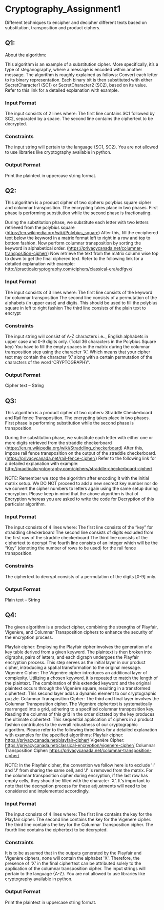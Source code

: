 # Cryptography_Assignment1
Different techniques to encipher and decipher different texts based on substitution, transposition and product ciphers.

## **Q1:**
  About the algorithm:
  
  This algorithm is an example of a substitution cipher. More specifically, it’s a type of steganography, where a message is encoded within another message. The algorithm is roughly explained as follows:
  Convert each letter to its binary representation.
  Each binary bit is then substituted with either SecretCharacter1 (SC1) or SecretCharacter2 (SC2), based on its value.
  Refer to this link for a detailed explanation with example.
  
  ### Input Format
  The input consists of 2 lines where:
  The first line contains SC1 followed by SC2, separated by a space.
  The second line contains the ciphertext to be decrypted.
  
  ### Constraints
  The input string will pertain to the language {SC1, SC2}.
  You are not allowed to use libraries like cryptography available in python.
  
  ### Output Format
  Print the plaintext in uppercase string format.

## **Q2:**
  This algorithm is a product cipher of two ciphers: polybius square cipher and columnar transposition. The encrypting takes place in two phases. First phase is performing substitution while the second phase is fractionating.
  
  During the substitution phase, we substitute each letter with two letters retrieved from the polybius square (https://en.wikipedia.org/wiki/Polybius_square)
  After this, fill the enciphered text below the keyword in a matrix format left to right in a row and top to bottom fashion. Now perform columnar transposition by sorting the keyword in alphabetical order. (https://privacycanada.net/columnar-transposition-cipher/)
  Now retrieve the text from the matrix column wise top to down to get the final ciphered text. Refer to the following link for a detailed explanation with example:  http://practicalcryptography.com/ciphers/classical-era/adfgvx/
  
  ### Input Format
  The input consists of 3 lines where:
  The first line consists of the keyword for columnar transposition
  The second line consists of a permutation of the alphabets (in upper case) and digits. This should be used to fill the polybius square in left to right fashion
  The third line consists of the plain text to encrypt
  
  ### Constraints
  The input string will consist of A-Z characters i.e.., English alphabets in upper case and 0-9 digits only. (Total 36 characters in the Polybius Square key)
  You have to fill the empty spaces in the matrix during the columnar transposition step using the character ‘X’. Which means that your cipher text may contain the character ‘X’ along with a certain permutation 
  of the characters of the word ‘CRYPTOGRAPHY’.
  
  ### Output Format
  Cipher text – String

## **Q3:**
  This algorithm is a product cipher of two ciphers: Straddle Checkerboard and Rail fence Transposition. The encrypting takes place in two phases. First phase is performing substitution while the second phase is transposition.
  
  During the substitution phase, we substitute each letter with either one or more digits retrieved from the straddle checkerboard (https://en.m.wikipedia.org/wiki/Straddling_checkerboard)
  After this, impose rail fence transposition on the output of the straddle checkerboard. (https://privacycanada.net/rail-fence-cipher/)
  Refer to the following link for a detailed explanation with example: http://practicalcryptography.com/ciphers/straddle-checkerboard-cipher/
  
  NOTE:
  Remember we stop the algorithm after encoding it with the initial matrix setup. We DO NOT proceed to add a new secrect key number nor do we convert the cipher numbers to letters again using the same setup during encryption.
  Please keep in mind that the above algorithm is that of Encryption whereas you are asked to write the code for Decryption of this particular algorithm.
  
  ### Input Format
  The input consists of 4 lines where:
  The first line consists of the “key” for straddling checkerboard
  The second line consists of digits excluded from the first row of the straddle checkerboard
  The third line consists of the ciphertext to decrypt
  The fourth line consists of an integer which will be the “Key” (denoting the number of rows to be used) for the rail fence transposition.
  
  ### Constraints
  The ciphertext to decrypt consists of a permutation of the digits [0-9] only.
  
  ### Output Format
  Plain text – String

## **Q4:**
  The given algorithm is a product cipher, combining the strengths of Playfair, Vigenère, and Columnar Transposition ciphers to enhance the security of the encryption process.
  
  Playfair cipher: Employing the Playfair cipher involves the generation of a key table derived from a given keyword. The plaintext is then broken into digraphs, pairs of letters, and each digraph undergoes the Playfair encryption process. This step serves as the initial layer in our product cipher, introducing a spatial transformation to the original message.
  Vigenère Cipher: The Vigenère cipher introduces an additional layer of complexity. Utilizing a chosen keyword, it is repeated to match the length of the plaintext. The combination of this extended keyword and the original plaintext occurs through the Vigenère square, resulting in a transformed ciphertext. This second layer adds a dynamic element to our cryptographic puzzle.
  Columnar Transposition Cipher: The third and final layer involves the Columnar Transposition cipher. The Vigenère ciphertext is systematically rearranged into a grid, adhering to a specified columnar transposition key. Reading the columns of this grid in the order dictated by the key produces the ultimate ciphertext. This sequential application of ciphers in a product fashion contributes to the overall robustness of our cryptographic algorithm.
  Please refer to the following three links for a detailed explanation with examples for the specified algorithms:
  Playfair cipher: https://privacycanada.net/playfair-cipher/
  Vigenère Cipher: https://privacycanada.net/classical-encryption/vigenere-cipher/
  Columnar Transposition Cipher: https://privacycanada.net/columnar-transposition-cipher/
  
  NOTE: 
  In the Playfair cipher, the convention we follow here is to exclude 'I' and 'J' from sharing the same cell, and 'J' is removed from the matrix.
  For the columnar transposition cipher during encryption, if the last row has empty cells, they should be filled with the character 'X'.
  It's important to note that the decryption process for these adjustments will need to be considered and implemented accordingly.
  
  ### Input Format
  The input consists of 4 lines where:
  The first line contains the key for the Playfair cipher.
  The second line contains the key for the Vigenere cipher.
  The third line contains the key for the Columnar Transposition cipher.
  The fourth line contains the ciphertext to be decrypted.
  
  ### Constraints
  It is to be assumed that in the outputs generated by the Playfair and Vigenère ciphers, none will contain the alphabet 'X'. Therefore, the presence of 'X' in the final ciphertext can be attributed solely to the application of the columnar transposition cipher.
  The input strings will pertain to the language {A-Z}.
  You are not allowed to use libraries like cryptography available in python.
  
  ### Output Format
  Print the plaintext in uppercase string format.
